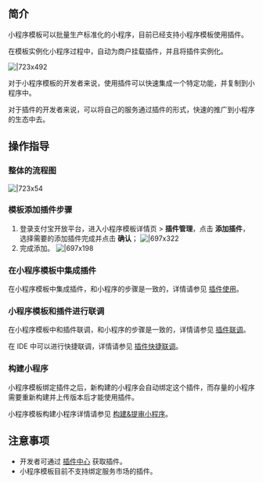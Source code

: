 
## 简介
小程序模板可以批量生产标准化的小程序，目前已经支持小程序模板使用插件。

在模板实例化小程序过程中，自动为商户挂载插件，并且将插件实例化。

![|723x492](https://cdn.nlark.com/yuque/0/2021/png/179989/1634896514625-e1d4faa9-cb36-4f25-8172-1466beb267e2.png#align=left&display=inline&height=497&margin=%5Bobject%20Object%5D&name=%E6%A8%A1%E6%9D%BF%E4%BD%BF%E7%94%A8%E6%8F%92%E4%BB%B6.png&originHeight=497&originWidth=731&size=14130&status=done&style=none&width=731)

对于小程序模板的开发者来说，使用插件可以快速集成一个特定功能，并复制到小程序中。

对于插件的开发者来说，可以将自己的服务通过插件的形式，快速的推广到小程序的生态中去。

## 操作指导

### 整体的流程图
![|723x54](https://cdn.nlark.com/yuque/0/2021/png/179989/1633749535268-8aecd90a-cd9a-4a5f-b74e-f95c0889325a.png#align=left&display=inline&height=64&margin=%5Bobject%20Object%5D&name=%E7%BB%98%E5%9B%BE1.png&originHeight=64&originWidth=859&size=10151&status=done&style=none&width=859)

### 模板添加插件步骤

1. 登录支付宝开放平台，进入小程序模板详情页 > **插件管理**，点击 **添加插件**，选择需要的添加插件完成并点击 **确认**；
![|697x322](https://cdn.nlark.com/yuque/0/2022/png/179989/1648622761787-892a57af-65f7-497f-b3ae-041a1af6f89d.png)
1. 完成添加。
![|697x198](https://cdn.nlark.com/yuque/0/2022/png/179989/1648622802056-71250cfd-5e35-4c67-b5b9-0c2316f22558.png)


### 在小程序模板中集成插件
在小程序模板中集成插件，和小程序的步骤是一致的，详情请参见 [插件使用](https://opendocs.alipay.com/mini/plugin/plugin-usage)。

### 小程序模板和插件进行联调
在小程序模板中和插件联调，和小程序的步骤是一致的，详情请参见 [插件联调](https://opendocs.alipay.com/mini/plugin/test)。

在 IDE 中可以进行快捷联调，详情请参见 [插件快捷联调](https://opendocs.alipay.com/mini/plugin/01phjs)。

### 构建小程序
小程序模板绑定插件之后，新构建的小程序会自动绑定这个插件，而存量的小程序需要重新构建并上传版本后才能使用插件。

小程序模板构建小程序详情请参见 [构建&提审小程序](https://opendocs.alipay.com/mini/isv/emq1k2)。

## 注意事项

- 开发者可通过 [插件中心](https://openhome.alipay.com/dev/workspace/plugin-center/list) 获取插件。
- 小程序模板目前不支持绑定服务市场的插件。
